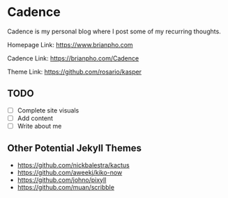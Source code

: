 # Cadence

Cadence is my personal blog where I post some of my recurring thoughts.

Homepage Link:  <https://www.brianpho.com>

Cadence Link: <https://brianpho.com/Cadence>

Theme Link: <https://github.com/rosario/kasper>

## TODO

- [ ] Complete site visuals
- [ ] Add content
- [ ] Write about me

## Other Potential Jekyll Themes

- <https://github.com/nickbalestra/kactus>
- <https://github.com/aweekj/kiko-now>
- <https://github.com/johno/pixyll>
- <https://github.com/muan/scribble>
